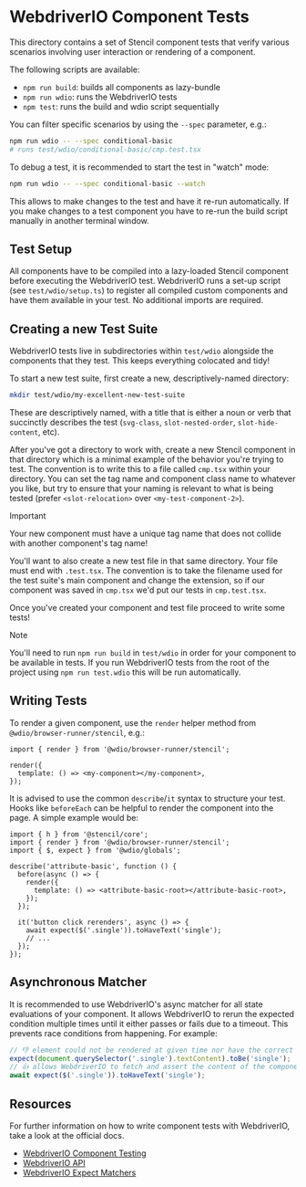 # WebdriverIO Component Tests

This directory contains a set of Stencil component tests that verify various
scenarios involving user interaction or rendering of a component.

The following scripts are available:

- `npm run build`: builds all components as lazy-bundle
- `npm run wdio`: runs the WebdriverIO tests
- `npm test`: runs the build and wdio script sequentially

You can filter specific scenarios by using the `--spec` parameter, e.g.:

```sh
npm run wdio -- --spec conditional-basic
# runs test/wdio/conditional-basic/cmp.test.tsx
```

To debug a test, it is recommended to start the test in "watch" mode:

```sh
npm run wdio -- --spec conditional-basic --watch
```

This allows to make changes to the test and have it re-run automatically. If you make changes to a test component you have to re-run the build script manually in another terminal window.

## Test Setup

All components have to be compiled into a lazy-loaded Stencil component before executing the WebdriverIO test. WebdriverIO runs a set-up script (see `test/wdio/setup.ts`) to register all compiled custom components and have them available in your test. No additional imports are required.

## Creating a new Test Suite

WebdriverIO tests live in subdirectories within `test/wdio` alongside the
components that they test. This keeps everything colocated and tidy!

To start a new test suite, first create a new, descriptively-named directory:

```sh
mkdir test/wdio/my-excellent-new-test-suite
```

These are descriptively named, with a title that is either a noun or verb that
succinctly describes the test (`svg-class`, `slot-nested-order`,
`slot-hide-content`, etc).

After you've got a directory to work with, create a new Stencil component in
that directory which is a minimal example of the behavior you're trying to
test. The convention is to write this to a file called `cmp.tsx` within your
directory. You can set the tag name and component class name to whatever you
like, but try to ensure that your naming is relevant to what is being tested
(prefer `<slot-relocation>` over `<my-test-component-2>`).

> [!IMPORTANT]
> Your new component must have a unique tag name that does not collide with
> another component's tag name!

You'll want to also create a new test file in that same directory. Your file
must end with `.test.tsx`. The convention is to take the filename used for the
test suite's main component and change the extension, so if our component was
saved in `cmp.tsx` we'd put our tests in `cmp.test.tsx`.

Once you've created your component and test file proceed to write some tests!

> [!NOTE]
> You'll need to run `npm run build` in `test/wdio` in order for your component
> to be available in tests. If you run WebdriverIO tests from the root of the
> project using `npm run test.wdio` this will be run automatically.

## Writing Tests

To render a given component, use the `render` helper method from `@wdio/browser-runner/stencil`, e.g.:

```tsx
import { render } from '@wdio/browser-runner/stencil';

render({
  template: () => <my-component></my-component>,
});
```

It is advised to use the common `describe`/`it` syntax to structure your test. Hooks like `beforeEach` can be helpful to render the component into the page. A simple example would be:

```tsx
import { h } from '@stencil/core';
import { render } from '@wdio/browser-runner/stencil';
import { $, expect } from '@wdio/globals';

describe('attribute-basic', function () {
  before(async () => {
    render({
      template: () => <attribute-basic-root></attribute-basic-root>,
    });
  });

  it('button click rerenders', async () => {
    await expect($('.single')).toHaveText('single');
    // ...
  });
});
```

## Asynchronous Matcher

It is recommended to use WebdriverIO's async matcher for all state evaluations of your component. It allows WebdriverIO to rerun the expected condition multiple times until it either passes or fails due to a timeout. This prevents race conditions from happening. For example:

```ts
// 👎 element could not be rendered at given time nor have the correct text
expect(document.querySelector('.single').textContent).toBe('single');
// 👍 allows WebdriverIO to fetch and assert the content of the component until condition is met
await expect($('.single')).toHaveText('single');
```

## Resources

For further information on how to write component tests with WebdriverIO, take a look at the official docs.

- [WebdriverIO Component Testing](https://webdriver.io/docs/component-testing)
- [WebdriverIO API](https://webdriver.io/docs/api)
- [WebdriverIO Expect Matchers](https://webdriver.io/docs/api/expect-webdriverio)
